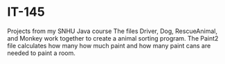 # IT-145
Projects from my SNHU Java course
The files Driver, Dog, RescueAnimal, and Monkey work together to create a animal sorting program. The Paint2 file calculates how many how much paint and how many paint cans are needed to paint a room.
